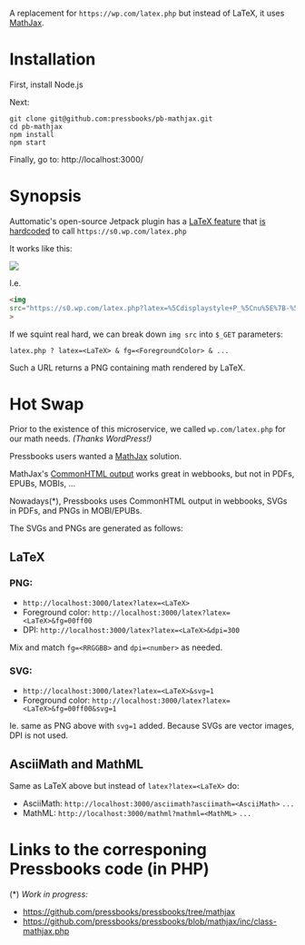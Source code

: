 A replacement for `https://wp.com/latex.php`  but instead of LaTeX, it uses [MathJax](https://www.mathjax.org/).

# Installation

First, install Node.js

Next:

    git clone git@github.com:pressbooks/pb-mathjax.git
    cd pb-mathjax
    npm install
    npm start
    
Finally, go to: http://localhost:3000/  

# Synopsis

Auttomatic's open-source Jetpack plugin has a [LaTeX feature](https://en.support.wordpress.com/latex/) that [is hardcoded](https://github.com/Automattic/jetpack/blob/45a6dfefbd8f4239cd61cbd28f361e9ef6036cac/modules/latex.php#L87)
to call `https://s0.wp.com/latex.php`

It works like this:

<p><img src="https://s0.wp.com/latex.php?latex=%5Cdisplaystyle+P_%5Cnu%5E%7B-%5Cmu%7D%28z%29%3D%5Cfrac%7B%5Cleft%28z%5E2-1%5Cright%29%5E%7B%5Cfrac%7B%5Cmu%7D%7B2%7D%7D%7D%7B2%5E%5Cmu+%5Csqrt%7B%5Cpi%7D%5CGamma%5Cleft%28%5Cmu%2B%5Cfrac%7B1%7D%7B2%7D%5Cright%29%7D%5Cint_%7B-1%7D%5E1%5Cfrac%7B%5Cleft%281-t%5E2%5Cright%29%5E%7B%5Cmu+-%5Cfrac%7B1%7D%7B2%7D%7D%7D%7B%5Cleft%28z%2Bt%5Csqrt%7Bz%5E2-1%7D%5Cright%29%5E%7B%5Cmu-%5Cnu%7D%7Ddt&amp;fg=000000&bg=T" ></p>

I.e.

```html
<img 
src="https://s0.wp.com/latex.php?latex=%5Cdisplaystyle+P_%5Cnu%5E%7B-%5Cmu%7D%28z%29%3D%5Cfrac%7B%5Cleft%28z%5E2-1%5Cright%29%5E%7B%5Cfrac%7B%5Cmu%7D%7B2%7D%7D%7D%7B2%5E%5Cmu+%5Csqrt%7B%5Cpi%7D%5CGamma%5Cleft%28%5Cmu%2B%5Cfrac%7B1%7D%7B2%7D%5Cright%29%7D%5Cint_%7B-1%7D%5E1%5Cfrac%7B%5Cleft%281-t%5E2%5Cright%29%5E%7B%5Cmu+-%5Cfrac%7B1%7D%7B2%7D%7D%7D%7B%5Cleft%28z%2Bt%5Csqrt%7Bz%5E2-1%7D%5Cright%29%5E%7B%5Cmu-%5Cnu%7D%7Ddt&amp;fg=000000" 
>
```

If we squint real hard, we can break down `img src` into `$_GET` parameters:

`latex.php ? latex=<LaTeX> & fg=<ForegroundColor> & ...`

Such a URL returns a PNG containing math rendered by LaTeX.

# Hot Swap

Prior to the existence of this microservice, we called `wp.com/latex.php` for our math needs. _(Thanks WordPress!)_

Pressbooks users wanted a [MathJax](https://www.mathjax.org/) solution. 

MathJax's [CommonHTML output](http://docs.mathjax.org/en/latest/options/output-processors/CommonHTML.html) works great in webbooks, but not in PDFs, EPUBs, MOBIs, ...

Nowadays(*), Pressbooks uses CommonHTML output in webbooks, SVGs in PDFs, and PNGs in MOBI/EPUBs. 

The SVGs and PNGs are generated as follows:

## LaTeX

### PNG:

+ `http://localhost:3000/latex?latex=<LaTeX>`
+ Foreground color: `http://localhost:3000/latex?latex=<LaTeX>&fg=00ff00`
+ DPI: `http://localhost:3000/latex?latex=<LaTeX>&dpi=300`

Mix and match `fg=<RRGGBB>` and `dpi=<number>` as needed.

### SVG:

+ `http://localhost:3000/latex?latex=<LaTeX>&svg=1`
+ Foreground color: `http://localhost:3000/latex?latex=<LaTeX>&fg=00ff00&svg=1`

Ie. same as PNG above with `svg=1` added. Because SVGs are vector images, DPI is not used.
 
## AsciiMath and MathML

Same as LaTeX above but instead of `latex?latex=<LaTeX>` do:

+ AsciiMath: `http://localhost:3000/asciimath?asciimath=<AsciiMath>` `...`
+ MathML: `http://localhost:3000/mathml?mathml=<MathML>` `...`

# Links to the corresponing Pressbooks code (in PHP)

(*) _Work in progress:_
+ https://github.com/pressbooks/pressbooks/tree/mathjax
+ https://github.com/pressbooks/pressbooks/blob/mathjax/inc/class-mathjax.php


